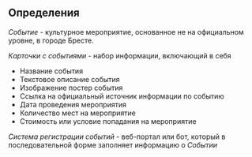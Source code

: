 ## Определения

*Событие* - культурное мероприятие, основанное не на официальном уровне, в городе Бресте.

*Карточки c событиями* - набор информации, включающий в себя 
* Название события
* Текстовое описание события
* Изображение постер события
* Ссылка на официальный источник информации по событию
* Дата проведения мероприятия
* Количество мест на мероприятие
* Стоимость или условие попадания на мероприятие 

*Система регистрации событий* - веб-портал или бот, который в последовательной форме заполняет информацию о *Событии*

